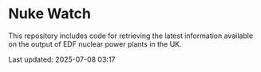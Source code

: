 # Nuke Watch

This repository includes code for retrieving the latest information available on the output of EDF nuclear power plants in the UK.

Last updated: 2025-07-08 03:17
